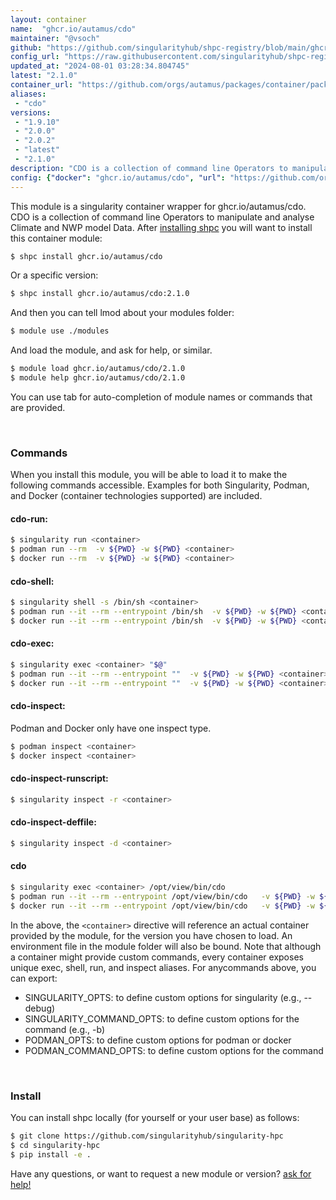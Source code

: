 ```yaml
---
layout: container
name:  "ghcr.io/autamus/cdo"
maintainer: "@vsoch"
github: "https://github.com/singularityhub/shpc-registry/blob/main/ghcr.io/autamus/cdo/container.yaml"
config_url: "https://raw.githubusercontent.com/singularityhub/shpc-registry/main/ghcr.io/autamus/cdo/container.yaml"
updated_at: "2024-08-01 03:28:34.804745"
latest: "2.1.0"
container_url: "https://github.com/orgs/autamus/packages/container/package/cdo"
aliases:
 - "cdo"
versions:
 - "1.9.10"
 - "2.0.0"
 - "2.0.2"
 - "latest"
 - "2.1.0"
description: "CDO is a collection of command line Operators to manipulate and analyse Climate and NWP model Data."
config: {"docker": "ghcr.io/autamus/cdo", "url": "https://github.com/orgs/autamus/packages/container/package/cdo", "maintainer": "@vsoch", "description": "CDO is a collection of command line Operators to manipulate and analyse Climate and NWP model Data.", "latest": {"2.1.0": "sha256:b2b5bfb1191338a9e1b0f49bfe24c9b37b66e50b79f2e759131bf91613c0997d"}, "tags": {"1.9.10": "sha256:eaca37691d65bff0c742ec985a21402fc580ac40b272f5fb4a7c540ee432055f", "2.0.0": "sha256:8c0c87162310ef914c0c48c3fac00c73f4572c1b5e1e10d6c35e54219103e0f7", "2.0.2": "sha256:bf9371003d5c5b82d9461100d2abeda78d6720dd6a003ec6a50a9acae2c5c272", "latest": "sha256:b2b5bfb1191338a9e1b0f49bfe24c9b37b66e50b79f2e759131bf91613c0997d", "2.1.0": "sha256:b2b5bfb1191338a9e1b0f49bfe24c9b37b66e50b79f2e759131bf91613c0997d"}, "aliases": {"cdo": "/opt/view/bin/cdo"}}
---
```


This module is a singularity container wrapper for ghcr.io/autamus/cdo.
CDO is a collection of command line Operators to manipulate and analyse Climate and NWP model Data.
After [installing shpc](#install) you will want to install this container module:


```bash
$ shpc install ghcr.io/autamus/cdo
```

Or a specific version:

```bash
$ shpc install ghcr.io/autamus/cdo:2.1.0
```

And then you can tell lmod about your modules folder:

```bash
$ module use ./modules
```

And load the module, and ask for help, or similar.

```bash
$ module load ghcr.io/autamus/cdo/2.1.0
$ module help ghcr.io/autamus/cdo/2.1.0
```

You can use tab for auto-completion of module names or commands that are provided.

<br>

### Commands

When you install this module, you will be able to load it to make the following commands accessible.
Examples for both Singularity, Podman, and Docker (container technologies supported) are included.

#### cdo-run:

```bash
$ singularity run <container>
$ podman run --rm  -v ${PWD} -w ${PWD} <container>
$ docker run --rm  -v ${PWD} -w ${PWD} <container>
```

#### cdo-shell:

```bash
$ singularity shell -s /bin/sh <container>
$ podman run --it --rm --entrypoint /bin/sh  -v ${PWD} -w ${PWD} <container>
$ docker run --it --rm --entrypoint /bin/sh  -v ${PWD} -w ${PWD} <container>
```

#### cdo-exec:

```bash
$ singularity exec <container> "$@"
$ podman run --it --rm --entrypoint ""  -v ${PWD} -w ${PWD} <container> "$@"
$ docker run --it --rm --entrypoint ""  -v ${PWD} -w ${PWD} <container> "$@"
```

#### cdo-inspect:

Podman and Docker only have one inspect type.

```bash
$ podman inspect <container>
$ docker inspect <container>
```

#### cdo-inspect-runscript:

```bash
$ singularity inspect -r <container>
```

#### cdo-inspect-deffile:

```bash
$ singularity inspect -d <container>
```


#### cdo

```bash
$ singularity exec <container> /opt/view/bin/cdo
$ podman run --it --rm --entrypoint /opt/view/bin/cdo   -v ${PWD} -w ${PWD} <container> -c " $@"
$ docker run --it --rm --entrypoint /opt/view/bin/cdo   -v ${PWD} -w ${PWD} <container> -c " $@"
```



In the above, the `<container>` directive will reference an actual container provided
by the module, for the version you have chosen to load. An environment file in the
module folder will also be bound. Note that although a container
might provide custom commands, every container exposes unique exec, shell, run, and
inspect aliases. For anycommands above, you can export:

 - SINGULARITY_OPTS: to define custom options for singularity (e.g., --debug)
 - SINGULARITY_COMMAND_OPTS: to define custom options for the command (e.g., -b)
 - PODMAN_OPTS: to define custom options for podman or docker
 - PODMAN_COMMAND_OPTS: to define custom options for the command

<br>

### Install

You can install shpc locally (for yourself or your user base) as follows:

```bash
$ git clone https://github.com/singularityhub/singularity-hpc
$ cd singularity-hpc
$ pip install -e .
```

Have any questions, or want to request a new module or version? [ask for help!](https://github.com/singularityhub/singularity-hpc/issues)